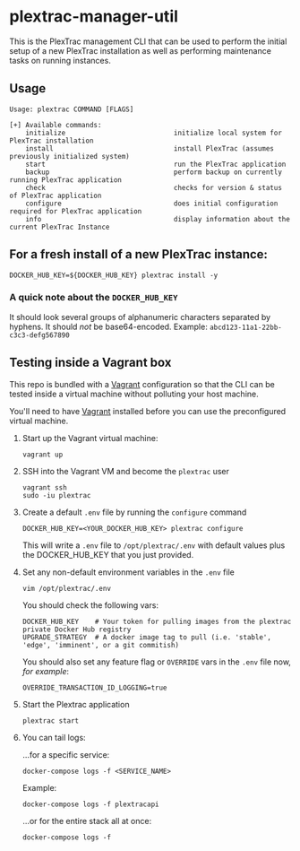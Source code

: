 # plextrac-manager-util

This is the PlexTrac management CLI that can be used to perform the initial setup of a new PlexTrac installation as well as performing maintenance tasks on running instances.

## Usage

    Usage: plextrac COMMAND [FLAGS]

    [+] Available commands:
        initialize                           initialize local system for PlexTrac installation
        install                              install PlexTrac (assumes previously initialized system)
        start                                run the PlexTrac application
        backup                               perform backup on currently running PlexTrac application
        check                                checks for version & status of PlexTrac application
        configure                            does initial configuration required for PlexTrac application
        info                                 display information about the current PlexTrac Instance

## For a fresh install of a new PlexTrac instance:

    DOCKER_HUB_KEY=${DOCKER_HUB_KEY} plextrac install -y

### A quick note about the `DOCKER_HUB_KEY`
It should look several groups of alphanumeric characters separated by hyphens. It should _not_ be base64-encoded.
Example: `abcd123-11a1-22bb-c3c3-defg567890`

## Testing inside a Vagrant box

This repo is bundled with a [Vagrant](https://www.vagrantup.com/) configuration so that the CLI can be tested inside a virtual machine without polluting your host machine.

You'll need to have [Vagrant](https://www.vagrantup.com/) installed before you can use the preconfigured virtual machine.

1.  Start up the Vagrant virtual machine:

        vagrant up

2.  SSH into the Vagrant VM and become the `plextrac` user

        vagrant ssh
        sudo -iu plextrac

3.  Create a default `.env` file by running the `configure` command

        DOCKER_HUB_KEY=<YOUR_DOCKER_HUB_KEY> plextrac configure

    This will write a `.env` file to `/opt/plextrac/.env` with default values plus the DOCKER_HUB_KEY that you just provided.

4.  Set any non-default environment variables in the `.env` file

        vim /opt/plextrac/.env

    You should check the following vars:

        DOCKER_HUB_KEY    # Your token for pulling images from the plextrac private Docker Hub registry
        UPGRADE_STRATEGY  # A docker image tag to pull (i.e. 'stable', 'edge', 'imminent', or a git commitish)

    You should also set any feature flag or `OVERRIDE` vars in the `.env` file now, _for example_:

        OVERRIDE_TRANSACTION_ID_LOGGING=true

5.  Start the Plextrac application

        plextrac start

6.  You can tail logs:

    ...for a specific service:

        docker-compose logs -f <SERVICE_NAME>

    Example:

        docker-compose logs -f plextracapi

    ...or for the entire stack all at once:

        docker-compose logs -f
